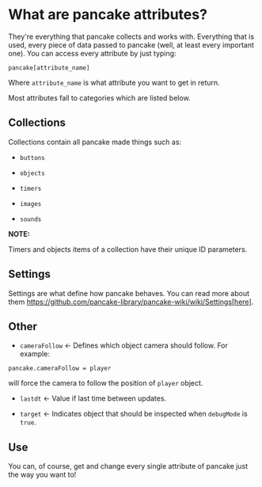 # What are pancake attributes?

They're everything that pancake collects and works with. Everything that is used, every piece of data passed to pancake (well, at least every important one). You can access every attribute by just typing:

`pancake[attribute_name]`

Where `attribute_name` is what attribute you want to get in return.

Most attributes fall to categories which are listed below.

## Collections

Collections contain all pancake made things such as:

* `buttons`

* `objects`

* `timers`

* `images`

* `sounds`

**NOTE:**

Timers and objects items of a collection have their unique ID parameters.

## Settings

Settings are what define how pancake behaves. You can read more about them https://github.com/pancake-library/pancake-wiki/wiki/Settings[here].

## Other

* `cameraFollow` <- Defines which object camera should follow. For example:

`pancake.cameraFollow = player`

will force the camera to follow the position of `player` object.

* `lastdt` <- Value if last time between updates.

* `target` <- Indicates object that should be inspected when `debugMode` is `true`.

## Use

You can, of course, get and change every single attribute of pancake just the way you want to!
